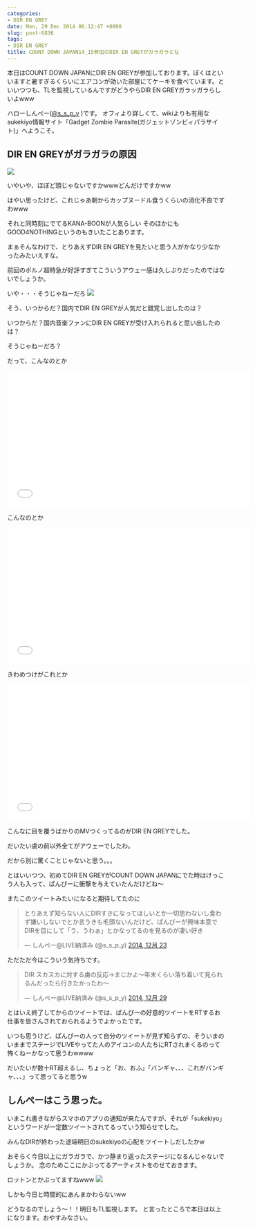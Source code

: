 ```yaml
---
categories:
- DIR EN GREY
date: Mon, 29 Dec 2014 06:12:47 +0000
slug: post-6836
tags:
- DIR EN GREY
title: COUNT DOWN JAPAN14_15参加のDIR EN GREYがガラガラとな
---
```


本日はCOUNT DOWN JAPANにDIR EN GREYが参加しております。ぼくはといいますと暑すぎるくらいにエアコンが効いた部屋にてケーキを食べています。といいつつも、TLを監視しているんですがどうやらDIR EN GREYガラッガラらしいよwww


<!--more-->



ハローしんぺー(<a href="https://twitter.com/s_s_p_y" target="_blank">@s_s_p_y</a> )です。
オフィより詳しくて、wikiよりも有用なsukekiyo情報サイト「Gadget Zombie Parasite(ガジェットゾンビィパラサイト)」へようこそ。

<h2>DIR EN GREYがガラガラの原因</h2>

![](images/38dcc5103a1403e0ed5c300771dc486f.png)

いやいや、ほぼど頭じゃないですかwwwどんだけですかww

はやい思ったけど、これじゃあ朝からカップヌードル食うくらいの消化不良ですわwww

それと同時刻にでてるKANA-BOONが人気らしい
そのほかにもGOOD4NOTHINGというのもきいたことあります。


まぁそんなわけで、とりあえずDIR EN GREYを見たいと思う人がかなり少なかったみたいえすな。


前回のポルノ超特急が好評すぎてこういうアウェー感は久しぶりだったのではないでしょうか。

いや・・・そうじゃねーだろ
![](images/3ed8021a747452575a62aad01061a223.png)

そう、いつからだ？国内でDIR EN GREYが人気だと錯覚し出したのは？

いつからだ？国内音楽ファンにDIR EN GREYが受け入れられると思い出したのは？

そうじゃねーだろ？

だって、こんなのとか

<iframe width="560" height="315" src="//www.youtube.com/embed/knTCepRTS7E" frameborder="0" allowfullscreen></iframe>


こんなのとか
<iframe width="560" height="315" src="//www.youtube.com/embed/jAOGRPpEEZM" frameborder="0" allowfullscreen></iframe>


きわめつけがこれとか
<iframe width="560" height="315" src="//www.youtube.com/embed/RbQrfGBSaPY" frameborder="0" allowfullscreen></iframe>


こんなに目を覆うばかりのMVつくってるのがDIR EN GREYでした。


だいたい虜の前以外全てがアウェーでしたわ。


だから別に驚くことじゃないと思う。。。


とはいいつつ、初めてDIR EN GREYがCOUNT DOWN JAPANにでた時はけっこう人も入って、ぱんぴーに衝撃を与えていたんだけどね〜

またこのツイートみたいになると期待してたのに

<blockquote class="twitter-tweet" lang="ja"><p>とりあえず知らない人にDIRすきになってほしいとか一切思わないし食わず嫌いしないでとか言うきも毛頭ないんだけど、ぱんぴーが興味本意でDIRを目にして「う、うわぁ」とかなってるのを見るのが凄い好き</p>&mdash; しんぺー@LIVE納済み (@s_s_p_y) <a href="https://twitter.com/s_s_p_y/status/547301172101382144">2014, 12月 23</a></blockquote>
<script async src="//platform.twitter.com/widgets.js" charset="utf-8"></script>

ただただ今はこういう気持ちです。
<blockquote class="twitter-tweet" lang="ja"><p>DIR スカスカに対する虜の反応→まじかよ〜年末くらい落ち着いて見られるんだったら行きたかったわ〜</p>&mdash; しんぺー@LIVE納済み (@s_s_p_y) <a href="https://twitter.com/s_s_p_y/status/549436649352863744">2014, 12月 29</a></blockquote>
<script async src="//platform.twitter.com/widgets.js" charset="utf-8"></script>



とはいえ終了してからのツイートでは、ぱんぴーの好意的ツイートをRTするお仕事を皆さんされておられるようでよかったです。

いつも思うけど、ぱんぴーの人って自分のツイートが見ず知らずの、そういまのいままでステージでLIVEやってた人のアイコンの人たちにRTされまくるのって怖くねーかなって思うわwwww

だいたいが数十RT超えるし、ちょっと「お、おふ」「バンギャ、、、これがバンギャ、、、」って思ってると思うw

<h2>しんぺーはこう思った。</h2>
いまこれ書きながらスマホのアプリの通知が来たんですが、それが「sukekiyo」というワードが一定数ツイートされてるっていう知らせでした。

みんなDIRが終わった途端明日のsukekiyoの心配をツイートしだしたかw

おそらく今日以上にガラガラで、かつ静まり返ったステージになるんじゃないでしょうか。
念のためここにかぶってるアーティストをのせておきます。

ロットンとかぶってますねwww
![](images/b7fdb164ffe60f548d7a5336833f6561.png)


しかも今日と時間的にあんまかわらないww

どうなるのでしょう〜！！明日もTL監視します。
と言ったところで本日は以上になります。おやすみなさい。